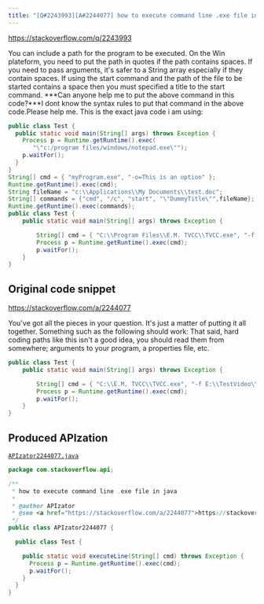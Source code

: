 ```yaml
---
title: "[Q#2243993][A#2244077] how to execute command line .exe file in java"
---
```


https://stackoverflow.com/q/2243993

You can include a path for the program to be executed. On the Win plateform, you need to put the path in quotes if the path contains spaces.
If you need to pass arguments, it's safer to a String array especially if they contain spaces.
If using the start command and the path of the file to be started contains a space then you must specified a title to the start command.
***Can anyone help me to put the above command in this code?***I dont know the syntax rules to put that command in the above code.Please help me.
This is the exact java code i am using:


```java
public class Test {
  public static void main(String[] args) throws Exception {
    Process p = Runtime.getRuntime().exec(
       "\"c:/program files/windows/notepad.exe\"");
    p.waitFor();
  }
}
String[] cmd = { "myProgram.exe", "-o=This is an option" };
Runtime.getRuntime().exec(cmd);
String fileName = "c:\\Applications\\My Documents\\test.doc";
String[] commands = {"cmd", "/c", "start", "\"DummyTitle\"",fileName};
Runtime.getRuntime().exec(commands);
public class Test {
    public static void main(String[] args) throws Exception {

        String[] cmd = { "C:\\Program Files\\E.M. TVCC\\TVCC.exe", "-f C:\\Program Files\\E.M. TVCC\\01.avi", "-o C:\\Program Files\\E.M. TVCC\\target.3gp" };
        Process p = Runtime.getRuntime().exec(cmd);
        p.waitFor();
    }
}
```


## Original code snippet

https://stackoverflow.com/a/2244077

You've got all the pieces in your question.  It's just a matter of putting it all together.
Something such as the following should work:
That said, hard coding paths like this isn't a good idea, you should read them from somewhere; arguments to your program, a properties file, etc.

```java
public class Test {
    public static void main(String[] args) throws Exception {

        String[] cmd = { "C:\\E.M. TVCC\\TVCC.exe", "-f E:\\TestVideo\\01.avi", "-o E:\\OutputFiles\\target.3gp" };
        Process p = Runtime.getRuntime().exec(cmd);
        p.waitFor();
    }
}
```

## Produced APIzation

[`APIzator2244077.java`](/data/search/java/APIzator2244077.java)

```java
package com.stackoverflow.api;

/**
 * how to execute command line .exe file in java
 *
 * @author APIzator
 * @see <a href="https://stackoverflow.com/a/2244077">https://stackoverflow.com/a/2244077</a>
 */
public class APIzator2244077 {

  public class Test {

    public static void executeLine(String[] cmd) throws Exception {
      Process p = Runtime.getRuntime().exec(cmd);
      p.waitFor();
    }
  }
}
```